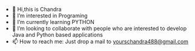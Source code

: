 - 👋 Hi,this is Chandra
- 👀 I’m interested in Programing
- 🌱 I’m currently learning PYTHON
- 💞️ I’m looking to collaborate with people who are
interested to develop Java and Python based applications
- 📫 How to reach me: Just drop a mail to yourschandra488@gmail.com

<!---
Chandragitty/Chandragitty is a ✨ special ✨ repository because its `README.md` (this file) appears on your GitHub profile.
You can click the Preview link to take a look at your changes.
--->
